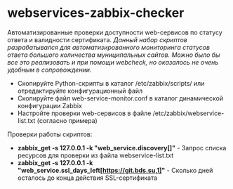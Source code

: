 # webservices-zabbix-checker

Автоматизированные проверки доступности web-сервисов по статусу ответа и валидности сертификата.
*Данный набор скриптов разрабатывался для автоматизированного мониторинга статусов ответа большого количества муниципальных сайтов. Можно было бы все это реализовать и при помощи webcheck, но оказалось не очень удобным в сопровождении.*

* Скопируйте Python-скрипты в каталог /etc/zabbix/scripts/ или отредактируйте конфигурационный файл
* Скопируйте файл web-service-monitor.conf в каталог динамической конфигурации Zabbix
* Настройте проверки web-сервисов в файле /etc/zabbix/webservice-list.txt (согласно примера)

Проверки работы скриптов:

* **zabbix_get -s 127.0.0.1 -k "web_service.discovery[]"** - Запрос списка ресурсов для проверки из файла webservice-list.txt
* **zabbix_get -s 127.0.0.1 -k "web_service.ssl_days_left[https://git.bds.su,1]"** - Сколько дней осталось до конца действия SSL-сертификата
